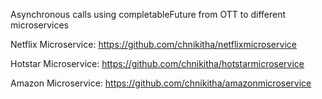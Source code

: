 Asynchronous calls using completableFuture from OTT to different microservices


Netflix Microservice: https://github.com/chnikitha/netflixmicroservice

Hotstar Microservice: https://github.com/chnikitha/hotstarmicroservice

Amazon Microservice: https://github.com/chnikitha/amazonmicroservice
